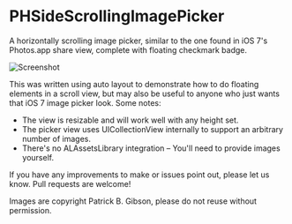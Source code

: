 PHSideScrollingImagePicker
==========================

A horizontally scrolling image picker, similar to the one found in iOS 7's Photos.app share view, complete with floating checkmark badge.

![Screenshot](http://f.cl.ly/items/2M0g083B1e2x412b0G3C/Screen%20Shot%202013-09-17%20at%209.53.42%20AM.png)

This was written using auto layout to demonstrate how to do floating elements in a scroll view, but may also be useful to anyone who just wants that iOS 7 image picker look. Some notes:
* The view is resizable and will work well with any height set.
* The picker view uses UICollectionView internally to support an arbitrary number of images.
* There's no ALAssetsLibrary integration – You'll need to provide images yourself.

If you have any improvements to make or issues point out, please let us know. Pull requests are welcome!


Images are copyright Patrick B. Gibson, please do not reuse without permission.
